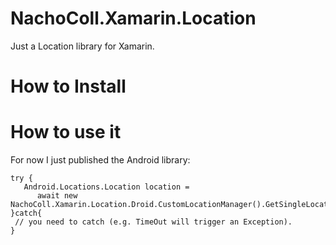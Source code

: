 # NachoColl.Xamarin.Location
Just a Location library for Xamarin.

# How to Install

# How to use it

For now I just published the Android library:

```
try {
   Android.Locations.Location location = 
      await new NachoColl.Xamarin.Location.Droid.CustomLocationManager().GetSingleLocation();
}catch{
 // you need to catch (e.g. TimeOut will trigger an Exception).
}
```
